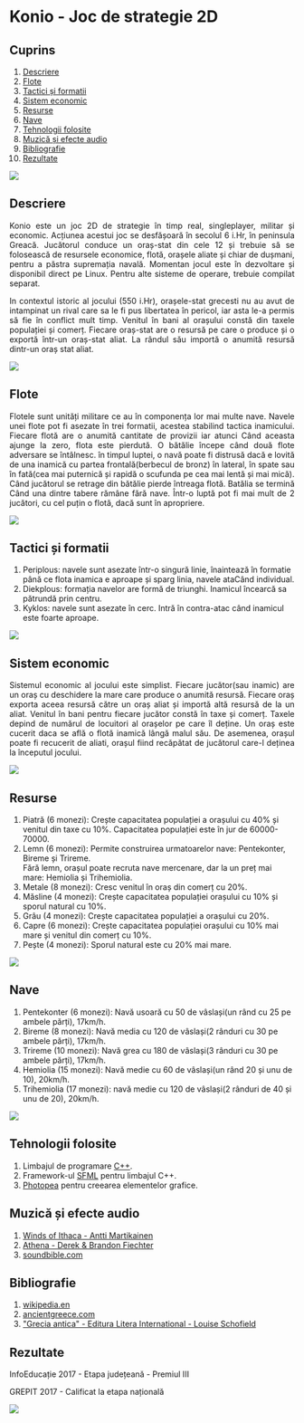 # Konio - Joc de strategie 2D

## Cuprins

1. [Descriere](https://github.com/BalescuOvidiu/Konio#descriere)<br>
3. [Flote](https://github.com/BalescuOvidiu/Konio#flote)<br>
2. [Tactici și formatii](https://github.com/BalescuOvidiu/Konio#tactici-și-formatii)<br>
5. [Sistem economic](https://github.com/BalescuOvidiu/Konio#sistem-economic)<br>
5. [Resurse](https://github.com/BalescuOvidiu/Konio#resurse)<br>
6. [Nave](https://github.com/BalescuOvidiu/Konio#nava)<br>
7. [Tehnologii folosite](https://github.com/BalescuOvidiu/Konio#tehnologii-folosite)<br>
8. [Muzică și efecte audio](https://github.com/BalescuOvidiu/Konio#muzică-și-efecte-audio)<br>
9. [Bibliografie](https://github.com/BalescuOvidiu/Konio#bibliografie)<br>
10. [Rezultate](https://github.com/BalescuOvidiu/Submarine#rezultate)<br>

![](https://raw.githubusercontent.com/BalescuOvidiu/Konio/master/img/screenshoot-menu.png)

## Descriere

<p align=justify>Konio este un joc 2D de strategie în timp real, singleplayer, militar și economic. Acțiunea acestui joc se desfășoară în secolul 6 i.Hr, în peninsula Greacă. Jucătorul conduce un oraș-stat din cele 12 și trebuie să se folosească de resursele economice, flotă, orașele aliate și chiar de dușmani, pentru a păstra supremația navală. Momentan jocul este în dezvoltare și disponibil direct pe Linux. Pentru alte sisteme de operare, trebuie compilat separat.</p>

<p align=justify>In contextul istoric al jocului (550 i.Hr), orașele-stat grecesti nu au avut de intampinat un rival care sa le fi pus libertatea în pericol, iar asta le-a permis să fie în conflict mult timp. Venitul în bani al orașului constă din taxele populației și comerț. Fiecare oraș-stat are o resursă pe care o produce și o exportă într-un oraș-stat aliat. La rândul său importă o anumită resursă dintr-un oraș stat aliat.</p>

![](https://raw.githubusercontent.com/BalescuOvidiu/Konio/master/img/screenshoot-campaign.png)

## Flote

<p align=justify>Flotele sunt unități militare ce au în componența lor mai multe nave. Navele unei flote pot fi asezate în trei formatii, acestea stabilind tactica inamicului. Fiecare flotă are o anumită cantitate de provizii iar atunci Când aceasta ajunge la zero, flota este pierdută. O bătălie începe când două flote adversare se întâlnesc. în timpul luptei, o navă poate fi distrusă dacă e lovită de una inamică cu partea frontală(berbecul de bronz) în lateral, în spate sau în fată(cea mai puternică și rapidă o scufunda pe cea mai lentă și mai mică). Când jucătorul se retrage din bătălie pierde întreaga flotă. Batălia se termină Când una dintre tabere rămâne fără nave. Într-o luptă pot fi mai mult de 2 jucători, cu cel puțin o flotă, dacă sunt în apropriere.</p>

![](https://raw.githubusercontent.com/BalescuOvidiu/Konio/master/img/screenshoot-battle-0.png)

## Tactici și formatii

1. Periplous: navele sunt asezate într-o singură linie, înaintează în formatie până ce flota inamica e aproape și sparg linia, navele ataCând individual.<br/>
2. Diekplous: formația navelor are formă de triunghi. Inamicul încearcă sa pătrundă prin centru.<br/>
3. Kyklos: navele sunt asezate în cerc. Intră în contra-atac când inamicul este foarte aproape.<br/>

![](https://raw.githubusercontent.com/BalescuOvidiu/Konio/master/img/screenshoot-battle-1.png)

## Sistem economic

<p align=justify>Sistemul economic al jocului este simplist. Fiecare jucător(sau inamic) are un oraș cu deschidere la mare care produce o anumită resursă. Fiecare oraș exporta aceea resursă către un oraș aliat și importă altă resursă de la un aliat. Venitul în bani pentru fiecare jucător constă în taxe și comerț. Taxele depind de numărul de locuitori al orașelor pe care îl deține. Un oraș este cucerit daca se află o flotă inamică lângă malul său. De asemenea, orașul poate fi recucerit de aliati, orașul fiind recăpătat de jucătorul care-l deținea la începutul jocului.</p>

![](https://raw.githubusercontent.com/BalescuOvidiu/Konio/master/img/screenshoot-settlement.png)

## Resurse

1. Piatră (6 monezi): Crește capacitatea populației a orașului cu 40% și venitul din taxe cu 10%. Capacitatea populației este în jur de 60000-70000.<br/>
2. Lemn (6 monezi): Permite construirea urmatoarelor nave: Pentekonter, Bireme și Trireme.<br/>
   Fără lemn, orașul poate recruta nave mercenare, dar la un preț mai mare: Hemiolia și Trihemiolia.<br/>
3. Metale (8 monezi): Cresc venitul în oraș din comerț cu 20%.<br/>
4. Măsline (4 monezi): Crește capacitatea populației orașului cu 10% și sporul natural cu 10%.<br/>
5. Grâu (4 monezi): Crește capacitatea populației a orașului cu 20%.<br/>
6. Capre (6 monezi): Crește capacitatea populației orașului cu 10% mai mare și venitul din comerț cu 10%.<br>
7. Pește (4 monezi): Sporul natural este cu 20% mai mare.<br/>

![](https://raw.githubusercontent.com/BalescuOvidiu/Konio/master/img/screenshoot-formation.png)

## Nave

1. Pentekonter (6 monezi): Navă usoară cu 50 de vâslași(un rând cu 25 pe ambele părți), 17km/h.<br/>
2. Bireme (8 monezi): Navă media cu 120 de vâslași(2 rânduri cu 30 pe ambele părți), 17km/h.<br/>
3. Trireme (10 monezi): Navă grea cu 180 de vâslași(3 rânduri cu 30 pe ambele părți), 17km/h.<br/>
4. Hemiolia (15 monezi): Navă medie cu 60 de vâslași(un rând 20 și unu de 10), 20km/h.<br/>
5. Trihemiolia (17 monezi): navă medie cu 120 de vâslași(2 rânduri de 40 și unu de 20), 20km/h.<br/>

![](https://raw.githubusercontent.com/BalescuOvidiu/Konio/master/img/screenshoot-diplomacy.png)

## Tehnologii folosite

1. Limbajul de programare <a href='https://cplusplus.com/doc/tutorial/'>C++</a>.<br/>
2. Framework-ul <a href='https://www.sfml-dev.org/documentation/3.0.0/'>SFML</a> pentru limbajul C++.<br/>
3. <a href='https://www.photopea.com/'>Photopea</a> pentru creearea elementelor grafice.<br/>

## Muzică și efecte audio

1. <a href='https://www.youtube.com/watch?v=Eh51m6glEHo'>Winds of Ithaca - Antti Martikainen</a><br/>
2. <a href='https://www.youtube.com/watch?v=L-xEJxmxY_w'>Athena - Derek & Brandon Fiechter</a><br/>
3. <a href='www.soundbible.com'>soundbible.com</a><br/>

## Bibliografie

1. <a href='www.wikipedia.en'>wikipedia.en</a><br/>
2. <a href='www.ancientgreece.com'>ancientgreece.com</a><br/>
3. <a href='http://www.piticipecreier.ro/carte/52338-Grecia-antica.html'>"Grecia antica" - Editura Litera International - Louise Schofield</a><br/>

## Rezultate

<p align=justify>InfoEducație 2017 - Etapa județeană - Premiul III</p>
<p align=justify>GREPIT 2017 - Calificat la etapa națională</p>

![](https://raw.githubusercontent.com/BalescuOvidiu/Konio/master/img/screenshoot-battle-3.png)